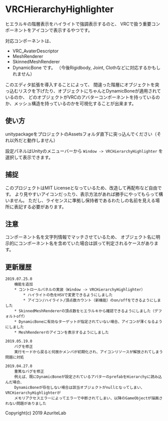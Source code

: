 # VRCHierarchyHighlighter

ヒエラルキの階層表示をハイライトで強調表示するのと、
VRCで扱う重要コンポーネントをアイコンで表示するやつです。

対応コンポーネントは、
* VRC_AvaterDescriptor
* MeshRenderer
* SkinnedMeshRenderer
* DynamicBone
です。
（今後Rigidbody, Joint, Clothなどに対応するかもしれません）

このエディタ拡張を導入することによって、
間違った階層にオブジェクトを突っ込むリスクを下げたり、オブジェクトにちゃんとDynamicBoneが適用されているのか、
どのオブジェクトがVRCのアバターコンポーネントを持っているのか、メッシュ構造を持っているのかを可視化することが出来ます。

## 使い方

unitypackageをプロジェクトのAssetsフォルダ直下に突っ込んでください（それ以外だと動作しません）

設定パネルはUnityのメニューバーから `Window -> VRCHierarchyHighlighter` を選択して表示できます。

## 捕捉

このプロジェクトはMIT Licenseとなっているため、改造して再配布など自由です。
より見やすいアイコンだったり、表示方法があれば勝手にやってもらって構いません。
ただし、ライセンスに準拠し保持者であるわたしの名前を見える場所に表記する必要があります。

## 注意

コンポーネント名を文字列情報でマッチさせているため、
オブジェクト名に明示的にコンポーネント名を含めていた場合は誤って判定されるケースがあります。

## 更新履歴

```
2019.07.25.0
    機能を追加
    * コントロールパネルの実装（Window -> VRCHierarchyHighlighter）
        * ハイライトの色をHSVで変更できるようにしました
        * アイコン/ハイライト/頂点数カウント（新機能）のon/offをできるようにしました
    * SkinnedMeshRendererの頂点数をヒエラルキから確認できるようにしました（デフォルトoff）
    * DynamicBoneに有効なターゲットが指定されていない場合、アイコンが薄くなるようにしました
    * MeshRendererのアイコンを表示するようにしました

2019.05.19.0
	バグを修正
	実行モードから戻ると何故かメンバが初期化され、アイコンリソースが解放されてしまう問題に対処
	
2019.04.27.0
	重篤なバグを修正
	例えば、既にDynamicBoneが設定されているアバターのprefabをHierarchyに読み込んだ場合、
	DynamicBoneが存在しない場合は該当オブジェクトがnullとなってしまい、VRCHierarchyHighlighterが
	メモリアクセスエラーによってエラーで中断されてしまい、以降のGameObjectが描画されない問題がありました
```

Copyright(c) 2019 AzuriteLab
